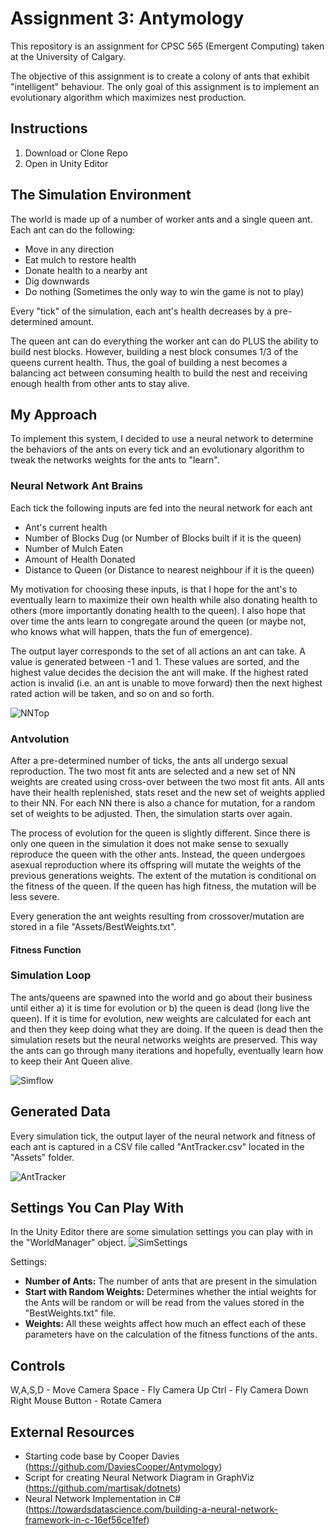 # Assignment 3: Antymology

This repository is an assignment for CPSC 565 (Emergent Computing) taken at the University of Calgary.

The objective of this assignment is to create a colony of ants that exhibit "intelligent" behaviour. The only goal of this assignment is to implement an evolutionary algorithm which maximizes nest production.

## Instructions
1. Download or Clone Repo
2. Open in Unity Editor

## The Simulation Environment
The world is made up of a number of worker ants and a single queen ant. Each ant can do the following:
- Move in any direction
- Eat mulch to restore health
- Donate health to a nearby ant
- Dig downwards
- Do nothing (Sometimes the only way to win the game is not to play)

Every "tick" of the simulation, each ant's health decreases by a pre-determined amount.

The queen ant can do everything the worker ant can do PLUS the ability to build nest blocks. However, building a nest block consumes 1/3 of the queens current health. Thus, the goal of building a nest becomes a balancing act between consuming health to build the nest and receiving enough health from other ants to stay alive.

## My Approach
To implement this system, I decided to use a neural network to determine the behaviors of the ants on every tick and an evolutionary algorithm to tweak the networks weights for the ants to "learn".

### Neural Network Ant Brains
Each tick the following inputs are fed into the neural network for each ant
- Ant's current health
- Number of Blocks Dug (or Number of Blocks built if it is the queen)
- Number of Mulch Eaten
- Amount of Health Donated
- Distance to Queen (or Distance to nearest neighbour if it is the queen)

My motivation for choosing these inputs, is that I hope for the ant's to eventually learn to maximize their own health while also donating health to others (more importantly donating health to the queen). I also hope that over time the ants learn to congregate around the queen (or maybe not, who knows what will happen, thats the fun of emergence).

The output layer corresponds to the set of all actions an ant can take. A value is generated between -1 and 1. These values are sorted, and the highest value decides the decision the ant will make. If the highest rated action is invalid (i.e. an ant is unable to move forward) then the next highest rated action will be taken, and so on and so forth.

![NNTop](Images/NNTopology.png)

### Antvolution
After a pre-determined number of ticks, the ants all undergo sexual reproduction. The two most fit ants are selected and a new set of NN weights are created using cross-over between the two most fit ants. All ants have their health replenished, stats reset and the new set of weights applied to their NN. For each NN there is also a chance for mutation, for a random set of weights to be adjusted. Then, the simulation starts over again.

The process of evolution for the queen is slightly different. Since there is only one queen in the simulation it does not make sense to sexually reproduce the queen with the other ants. Instead, the queen undergoes asexual reproduction where its offspring will mutate the weights of the previous generations weights. The extent of the mutation is conditional on the fitness of the queen. If the queen has high fitness, the mutation will be less severe.

Every generation the ant weights resulting from crossover/mutation are stored in a file "Assets/BestWeights.txt".

#### Fitness Function

### Simulation Loop
The ants/queens are spawned into the world and go about their business until either a) it is time for evolution or b) the queen is dead (long live the queen). If it is time for evolution, new weights are calculated for each ant and then they keep doing what they are doing. If the queen is dead then the simulation resets but the neural networks weights are preserved. This way the ants can go through many iterations and hopefully, eventually learn how to keep their Ant Queen alive.


![Simflow](Images/Antymology_SimFlow.png)



## Generated Data
Every simulation tick, the output layer of the neural network and fitness of each ant is captured in a CSV file called "AntTracker.csv" located in the "Assets" folder.

![AntTracker](Images/AntTracker.png)

## Settings You Can Play With
In the Unity Editor there are some simulation settings you can play with in the "WorldManager" object.
![SimSettings](Images/SimManager.png)

Settings:
* **Number of Ants:** The number of ants that are present in the simulation
* **Start with Random Weights:** Determines whether the intial weights for the Ants will be random or will be read from the values stored in the "BestWeights.txt" file.
* **Weights:** All these weights affect how much an effect each of these parameters have on the calculation of the fitness functions of the ants.

## Controls
W,A,S,D - Move Camera
Space - Fly Camera Up
Ctrl - Fly Camera Down
Right Mouse Button - Rotate Camera

## External Resources
* Starting code base by Cooper Davies (https://github.com/DaviesCooper/Antymology)
* Script for creating Neural Network Diagram in GraphViz (https://github.com/martisak/dotnets)
* Neural Network Implementation in C# (https://towardsdatascience.com/building-a-neural-network-framework-in-c-16ef56ce1fef)
